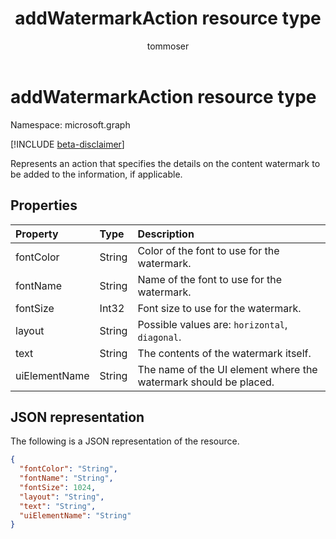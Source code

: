 ﻿---
title: "addWatermarkAction resource type"
description: "Represents an action that specifies the details on the content watermark to be added to the information, if applicable."
localization_priority: Normal
author: "tommoser"
ms.prod: "microsoft-identity-platform"
doc_type: "resourcePageType"
---

# addWatermarkAction resource type

Namespace: microsoft.graph

[!INCLUDE [beta-disclaimer](../../includes/beta-disclaimer.md)]

Represents an action that specifies the details on the content watermark to be added to the information, if applicable.

## Properties

| Property      | Type   | Description                                                      |
| :------------ | :----- | :--------------------------------------------------------------- |
| fontColor     | String | Color of the font to use for the watermark.                      |
| fontName      | String | Name of the font to use for the watermark.                       |
| fontSize      | Int32  | Font size to use for the watermark.                              |
| layout        | String | Possible values are: `horizontal`, `diagonal`.                   |
| text          | String | The contents of the watermark itself.                            |
| uiElementName | String | The name of the UI element where the watermark should be placed. |

## JSON representation

The following is a JSON representation of the resource.

<!-- {
  "blockType": "resource",
  "optionalProperties": [

  ],
  "@odata.type": "microsoft.graph.addWatermarkAction",
  "baseType": "microsoft.graph.informationProtectionAction"
}-->

```json
{
  "fontColor": "String",
  "fontName": "String",
  "fontSize": 1024,
  "layout": "String",
  "text": "String",
  "uiElementName": "String"
}
```

<!-- uuid: 16cd6b66-4b1a-43a1-adaf-3a886856ed98
2019-02-04 14:57:30 UTC -->

<!-- {
  "type": "#page.annotation",
  "description": "addWatermarkAction resource",
  "keywords": "",
  "section": "documentation",
  "tocPath": ""
}-->

